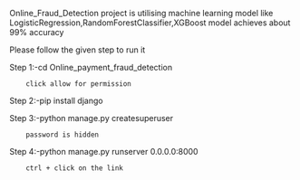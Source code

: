 Online_Fraud_Detection project is utilising machine learning model like LogisticRegression,RandomForestClassifier,XGBoost 
model achieves about 99% accuracy

Please follow the given step to run it

Step 1:-cd Online_payment_fraud_detection

        click allow for permission

Step 2:-pip install django

Step 3:-python manage.py createsuperuser

        password is hidden

Step 4:-python manage.py runserver 0.0.0.0:8000

        ctrl + click on the link
